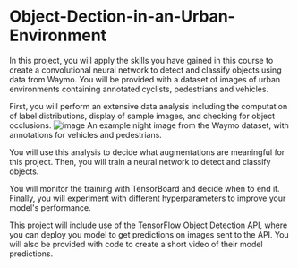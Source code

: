 # Object-Dection-in-an-Urban-Environment

In this project, you will apply the skills you have gained in this course to create a convolutional neural network to detect and classify objects using data from Waymo. You will be provided with a dataset of images of urban environments containing annotated cyclists, pedestrians and vehicles.

First, you will perform an extensive data analysis including the computation of label distributions, display of sample images, and checking for object occlusions.
![image](https://user-images.githubusercontent.com/94951202/162109046-394f63b2-634b-44a0-8ed0-05cf5fa01adc.png)
An example night image from the Waymo dataset, with annotations for vehicles and pedestrians.

You will use this analysis to decide what augmentations are meaningful for this project. Then, you will train a neural network to detect and classify objects.

You will monitor the training with TensorBoard and decide when to end it. Finally, you will experiment with different hyperparameters to improve your model's performance.

This project will include use of the TensorFlow Object Detection API, where you can deploy you model to get predictions on images sent to the API. You will also be provided with code to create a short video of their model predictions.
